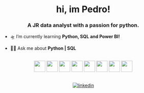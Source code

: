 <h1 align="center">hi, im Pedro!</h1>
<h3 align="center">A JR data analyst with a passion for python.</h3>
<!-- <p align="center">
  <img src="https://encrypted-tbn0.gstatic.com/images?q=tbn:ANd9GcQNdOc5DVWZs0X8UovEpTmdvIIBnG89pb03qw&usqp=CAU" alt="luffy">
</p> -->

- 🛸 I’m currently learning **Python, SQL and Power BI!**

- 🖖🏼 Ask me about **Python | SQL**


<br>

<div align=center>
<img src="https://cdn.jsdelivr.net/gh/devicons/devicon/icons/python/python-original.svg" height=35px width=35px/>
<img src="https://cdn.jsdelivr.net/gh/devicons/devicon@latest/icons/pandas/pandas-original-wordmark.svg" height=35px width=35px />
<img src="https://cdn.jsdelivr.net/gh/devicons/devicon@latest/icons/apachespark/apachespark-plain-wordmark.svg" height=35px width=35px />
<img src="https://cdn.jsdelivr.net/gh/devicons/devicon@latest/icons/microsoftsqlserver/microsoftsqlserver-original-wordmark.svg" height=35px width=35px />
<img src="https://cdn.jsdelivr.net/gh/devicons/devicon@latest/icons/oracle/oracle-original.svg" height=35px width=35px />
<img src="https://cdn.jsdelivr.net/gh/devicons/devicon@latest/icons/mysql/mysql-plain-wordmark.svg" height=35px width=35px />  
<img src="https://cdn.jsdelivr.net/gh/devicons/devicon/icons/nodejs/nodejs-original.svg" height=35px width=35px />
<img src="https://cdn.jsdelivr.net/gh/devicons/devicon/icons/linux/linux-original.svg" height=35px width=35px/>
<br>
<br>
  
[![linkedin](https://img.shields.io/badge/LinkedIn-0077B5?style=for-the-badge&logo=linkedin&logoColor=white)](https://www.linkedin.com/in/pedro-rodrigues-674703232/)
          
</div>
        
          

                    
